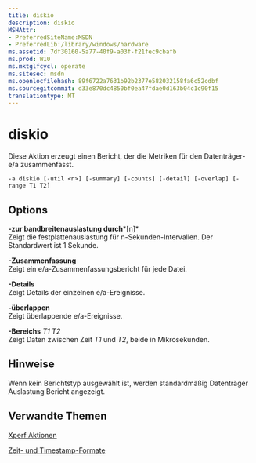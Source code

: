 ```yaml
---
title: diskio
description: diskio
MSHAttr:
- PreferredSiteName:MSDN
- PreferredLib:/library/windows/hardware
ms.assetid: 7df30160-5a77-40f9-a03f-f21fec9cbafb
ms.prod: W10
ms.mktglfcycl: operate
ms.sitesec: msdn
ms.openlocfilehash: 89f6722a7631b92b2377e582032158fa6c52cdbf
ms.sourcegitcommit: d33e870dc4850bf0ea47fdae0d163b04c1c90f15
translationtype: MT
---
```

# <a name="diskio"></a>diskio


Diese Aktion erzeugt einen Bericht, der die Metriken für den Datenträger-e/a zusammenfasst.

``` syntax
-a diskio [-util <n>] [-summary] [-counts] [-detail] [-overlap] [-range T1 T2]
```

## <a name="options"></a>Options


<a href="" id="-util-n-"></a>**-zur bandbreitenauslastung durch***\[n\]*  
Zeigt die festplattenauslastung für n-Sekunden-Intervallen. Der Standardwert ist 1 Sekunde.

<a href="" id="-summary"></a>**-Zusammenfassung**  
Zeigt ein e/a-Zusammenfassungsbericht für jede Datei.

<a href="" id="-detail"></a>**-Details**  
Zeigt Details der einzelnen e/a-Ereignisse.

<a href="" id="-overlap"></a>**-überlappen**  
Zeigt überlappende e/a-Ereignisse.

<a href="" id="-ranget1-t2"></a>**-Bereichs** *T1 T2*  
Zeigt Daten zwischen Zeit *T1* und *T2*, beide in Mikrosekunden.

## <a name="remarks"></a>Hinweise


Wenn kein Berichtstyp ausgewählt ist, werden standardmäßig Datenträger Auslastung Bericht angezeigt.

## <a name="related-topics"></a>Verwandte Themen


[Xperf Aktionen](xperf-actions.md)

[Zeit- und Timestamp-Formate](time-and-timestamp-formats.md)

 

 







